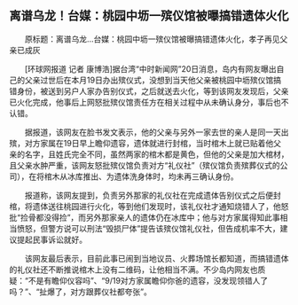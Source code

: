 ## 离谱乌龙！台媒：桃园中坜一殡仪馆被曝搞错遗体火化
　　原标题：离谱乌龙...台媒：桃园中坜一殡仪馆被曝搞错遗体火化，孝子再见父亲已成灰

　　[环球网报道 记者 康博浩]据台湾“中时新闻网”20日消息，岛内有网友曝出自己的父亲过世后在本月19日办出殡仪式，没想到当天他父亲被桃园中坜殡仪馆搞错身份，被送到另户人家办告别仪式，之后就送去火化，等到该网友发现后，父亲已火化完成，他事后上网怒批殡仪馆责任方在相关过程中从未确认身分，事后也不认错。

　　据报道，该网友在脸书发文表示，他的父亲与另外一家去世的亲人是同一天出殡，对方家属在19日早上瞻仰遗容，遗体就进行封棺，当时棺木上就已贴着他父亲的名字，且姓氏完全不同，虽然两家的棺木都是黄色，但他的父亲是加大棺材，且父亲水肿严重，该网友怒批殡仪馆负责对方“礼仪社”（殡仪馆负责殡葬仪式的公司），在将棺木从冰库推出、为遗体洗身体时，均未再三确认身份。

　　报道称，该网友提到，负责另外那家的礼仪社在完成遗体告别仪式之后便封棺，将遗体送往桃园进行火化，等到他们发现时，该礼仪社才通知烧错人了，他怒批“捡骨都没得捡”，而另外那家亲人的遗体仍在冰库中；他与对方家属得知此事相当愤怒，但警方说可以刑法“毁损尸体”提告该殡仪馆礼仪社，但告成机率不大，建议提起民事诉讼就好。

　　该网友最后表示，目前此事已闹到当地议员、火葬场馆长都知道，而搞错遗体的礼仪社还不断推说棺木上没有二维码，让他相当不满。不少岛内网友也质疑：“不是有瞻仰仪容吗”、“9/19对方家属瞻仰你爸的遗容，没发现领错人了吗？”、“扯爆了，对方跟葬仪社都夸张”。

